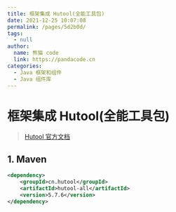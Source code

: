 ```yaml
---
title: 框架集成 Hutool(全能工具包)
date: 2021-12-25 10:07:08
permalink: /pages/5d2b0d/
tags: 
  - null
author: 
  name: 熊猫 code
  link: https://pandacode.cn
categories: 
  - Java 框架和组件
  - Java 组件库
---
```


# 框架集成 Hutool(全能工具包)

> [Hutool 官方文档](https://hutool.cn/docs/#/)

## 1. Maven

```xml
<dependency>
    <groupId>cn.hutool</groupId>
    <artifactId>hutool-all</artifactId>
    <version>5.7.6</version>
</dependency>
```
